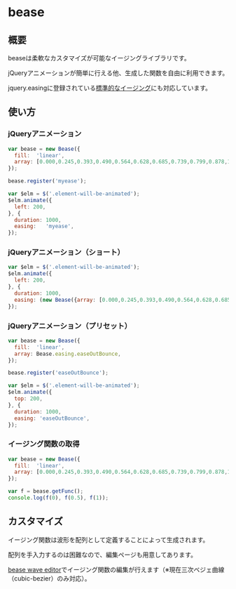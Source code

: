 # bease

## 概要
beaseは柔軟なカスタマイズが可能なイージングライブラリです。

jQueryアニメーションが簡単に行える他、生成した関数を自由に利用できます。

jquery.easingに登録されている[標準的なイージング](http://easings.net/ja)にも対応しています。

## 使い方
### jQueryアニメーション
```js
var bease = new Bease({
  fill:  'linear',
  array: [0.000,0.245,0.393,0.490,0.564,0.628,0.685,0.739,0.799,0.878,1.000],
});

bease.register('myease');

var $elm = $('.element-will-be-animated');
$elm.animate({
  left: 200,
}, {
  duration: 1000,
  easing:   'myease',
});
```

### jQueryアニメーション（ショート）
```js
var $elm = $('.element-will-be-animated');
$elm.animate({
  left: 200,
}, {
  duration: 1000,
  easing: (new Bease({array: [0.000,0.245,0.393,0.490,0.564,0.628,0.685,0.739,0.799,0.878,1.000]})).register(),
});
```

### jQueryアニメーション（プリセット）
```js
var bease = new Bease({
  fill:  'linear',
  array: Bease.easing.easeOutBounce,
});

bease.register('easeOutBounce');

var $elm = $('.element-will-be-animated');
$elm.animate({
  top: 200,
}, {
  duration: 1000,
  easing: 'easeOutBounce',
});
```

### イージング関数の取得
```js
var bease = new Bease({
  fill:  'linear',
  array: [0.000,0.245,0.393,0.490,0.564,0.628,0.685,0.739,0.799,0.878,1.000],
});

var f = bease.getFunc();
console.log(f(0), f(0.5), f(1));
```

## カスタマイズ
イージング関数は波形を配列として定義することによって生成されます。

配列を手入力するのは困難なので、編集ページも用意してあります。

[bease wave editor](http://butchi.github.io/bease/)でイージング関数の編集が行えます（※現在三次ベジェ曲線（cubic-bezier）のみ対応）。

